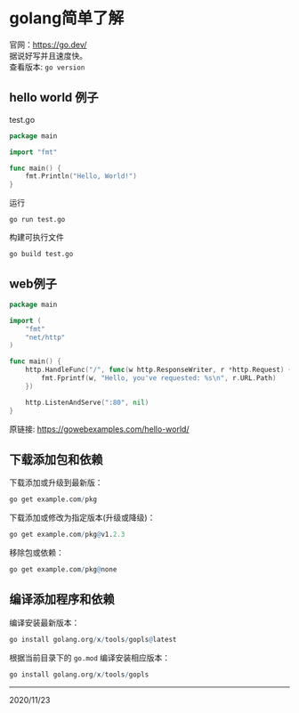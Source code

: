 # golang简单了解

官网：https://go.dev/  
据说好写并且速度快。  
查看版本: `go version`  


## hello world 例子  
test.go  
```go
package main

import "fmt"

func main() {
    fmt.Println("Hello, World!")
}
```

运行  
```
go run test.go
```

构建可执行文件  
```
go build test.go
```


## web例子
```go
package main

import (
    "fmt"
    "net/http"
)

func main() {
    http.HandleFunc("/", func(w http.ResponseWriter, r *http.Request) {
        fmt.Fprintf(w, "Hello, you've requested: %s\n", r.URL.Path)
    })

    http.ListenAndServe(":80", nil)
}
```
原链接: https://gowebexamples.com/hello-world/  


## 下载添加包和依赖
下载添加或升级到最新版：  
```r
go get example.com/pkg
```

下载添加或修改为指定版本(升级或降级)：  
```r
go get example.com/pkg@v1.2.3
```

移除包或依赖：  
```r
go get example.com/pkg@none
```


## 编译添加程序和依赖
编译安装最新版本：  
```r
go install golang.org/x/tools/gopls@latest
```

根据当前目录下的 `go.mod` 编译安装相应版本：  
```r
go install golang.org/x/tools/gopls
```


---
2020/11/23  
